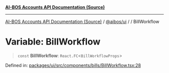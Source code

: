 [**AI-BOS Accounts API Documentation (Source)**](../../../README.md)

***

[AI-BOS Accounts API Documentation (Source)](../../../README.md) / [@aibos/ui](../README.md) / [](../README.md) / BillWorkflow

# Variable: BillWorkflow

> `const` **BillWorkflow**: `React.FC`\<`BillWorkflowProps`\>

Defined in: [packages/ui/src/components/bills/BillWorkflow.tsx:28](https://github.com/pohlai88/accounts/blob/48103fb36d28b2b9bfb33472b6de2f719773cde9/packages/ui/src/components/bills/BillWorkflow.tsx#L28)

